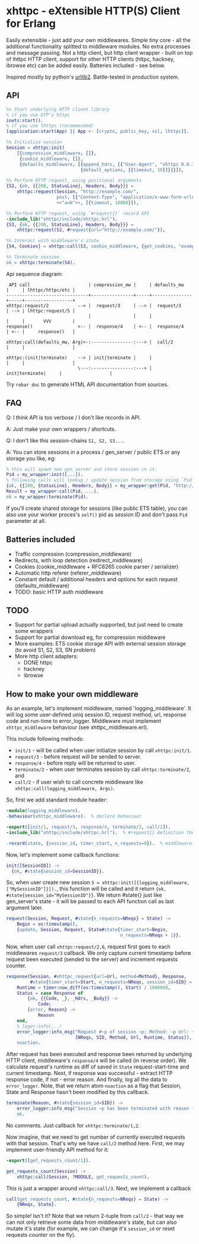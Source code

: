 xhttpc - eXtensible HTTP(S) Client for Erlang
=============================================

Easily extensible - just add your own middlewares.
Simple tiny core - all the additional functionality splitted to middleware modules.
No extra processes and message passing.
Not a http client, but http client wrapper - built on top of lhttpc HTTP client,
support for other HTTP clients (httpc, hackney, ibrowse etc) can be added easily.
Batteries included - see below.

Inspired mostly by python's [urllib2](http://docs.python.org/2/library/urllib2.html).
Battle-tested in production system.

API
---

```erlang
%% Start underlying HTTP client library
% if you use OTP's httpc
inets:start().
% if you use lhttpc (recommended)
[application:start(App) || App <- [crypto, public_key, ssl, lhttpc]].

%% Initialize session
Session = xhttpc:init(
    [{compression_middleware, []},
     {cookie_middleware, []},
     {defaults_middleware, [{append_hdrs, [{"User-Agent", "xhttpc 0.0.1"}]},
                            {default_options, [{timeout, 10}]}]}]),

%% Perform HTTP request, using positional arguments
{S2, {ok, {{200, StatusLine}, Headers, Body}}} =
    xhttpc:request(Session, "http://example.com/",
                   post, [{"Content-Type", "application/x-www-form-urlencoded"}],
                   <<"a=b">>, [{timeout, 10000}]),

%% Perform HTTP request, using `#request{}` record API
-include_lib("xhttpc/include/xhttpc.hrl").
{S3, {ok, {{200, StatusLine}, Headers, Body}}} =
    xhttpc:request(S2, #request{url="http://example.com/"}),

%% Interact with middleware's state
{S4, Cookies} = xhttpc:call(S3, cookie_middleware, {get_cookies, "example.com", "/"}).

%% Terminate session
ok = xhttpc:terminate(S4).
```

Api sequence diagram:
```
 API call                      | compression_mw |     | defaults_mw   |     | lhttpc/httpc/etc |
-------------------------------+----------------+-----+---------------+-----+------------------+
xhttpc:request/2           --> |  request/3     | --> |  request/3    | --> | lhttpc:request/5 |
                               |                |     |               |     |       VVV        |
response()                 <-- |  response/4    | <-- |  response/4   | <-- |     response()   |

xhttpc:call(defaults_mw, Arg)<-:----------------:---> |  call/2       |     |                  |

xhttpc:(init|terminate)    --> | init|terminate |     |               |     |                  |
                           \---:----------------:---> | init|terminate|     |                  |
```

Try `rebar doc` to generate HTML API documentation from sources.

FAQ
---

Q: I think API is too verbose / I don't like records in API.

A: Just make your own wrappers / shortcuts.


Q: I don't like this session-chains `S1, S2, S3...`.

A: You can store sessions in a process / gen_server / public ETS or any storage
you like, eg:

```erlang
% this will spawn new gen_server and store session in it.
Pid = my_wrapper:init([...]).
% following calls will lookup / update session from storage using `Pid` as identifier.
{ok, {{200, StatusLine}, Headers, Body}} = my_wrapper:get(Pid, "http://example.com/").
Result = my_wrapper:call(Pid, ...).
ok = my_wrapper:terminate(Pid).
```
If you'll create shared storage for sessions (like public ETS table), you can also use
your worker proces's `self()` pid as session ID and don't pass `Pid` parameter at all.

Batteries included
------------------

* Traffic compression (compression_middleware)
* Redirects, with loop detection (redirect_middleware)
* Cookies (cookie_middleware + RFC6265 cookie parser / serializer)
* Automatic http referer (referer_middleware)
* Constant default / additional headers and options for each request (defaults_middleware)
* TODO: basic HTTP auth middleware

TODO
----

* Support for partial upload
  actually supported, but just need to create some wrappers
* Support for partial download
  eg, for compression middleware
* More examples:
  ETS cookie storage
  API with external session storage (to avoid S1, S2, S3, SN problem)
* More http client  adapters:
  * DONE httpc
  * hackney
  * ibrowse

How to make your own middleware
-------------------------------

As an example, let's implement middleware, named 'logging_middleware'. It will log
some user-defined uniq session ID, request method, url, response code and run-time to error_logger.
Middleware must implement `xhttpc_middleware` behaviour (see xhttpc_middleware.erl).

This include following methods:

* `init/1` - will be called when user initialize session by call `xhttpc:init/1`.
* `request/3` - before request will be sended to server.
* `response/4` - before reply will be returned to user.
* `terminate/2` - when user terminates session by call `xhttpc:terminate/2`, and
* `call/2` - if user wish to call concrete middleware like `xhttpc:call(logging_middleware, Args)`.

So, first we add standard module header:

```erlang
-module(logging_middleware).
-behaviour(xhttpc_middleware).  % declare behaviour

-export([init/1, request/3, response/4, terminate/2, call/2]).
-include_lib("xhttpc/include/xhttpc.hrl").  % #request{} definition there.

-record(state, {session_id, timer_start, n_requests=0}).  % middleware's internal state
```

Now, let's implement some callback functions:

```erlang
init([SessionID]) ->
  {ok, #state{session_id=SessionID}}.
```
So, when user create new session `S = xhttpc:init([{logging_middleware, ["MySessionID"]}]).`, this
function will be called and it return `{ok, #state{session_id="MySessionID"}}`.
We return #state{} just like gen_server's state - it will be passed to each
API function call as last argument later.

```erlang
request(Session, Request, #state{n_requests=NReqs} = State) ->
    Begin = os:timestamp(),
    {update, Session, Request, State#state{timer_start=Begin,
                                           n_requests=NReqs + 1}}.
```
Now, when user call `xhttpc:request/2,6`, request first goes to each middlewares `request/3`
callback. We only capture current timestamp before request been executed
(sended to the server) and increment requests counter.

```erlang
response(Session, #xhttpc_request{url=Url, method=Method}, Response,
         #state{timer_start=Start, n_requests=NReqs, session_id=SID} = State) ->
    Runtime = timer:now_diff(os:timestamp(), Start) / 1000000,
    Status = case Response of
        {ok, {{Code, _}, _Hdrs, _Body}} ->
            Code;
        {error, Reason} ->
            Reason
    end,
    % lager:info(...)
    error_logger:info_msg("Request #~p of session ~p; Method: ~p Url: ~s runtime: ~p status: ~p",
                          [NReqs, SID, Method, Url, Runtime, Status]),
    noaction.
```
After request has been executed and response been returned by underlying HTTP client,
middleware's `response/4` will be called (in reverse order). We calculate request's runtime as diff
of saved in `State` request-start-time and current timestamp. Next, if response
was successful - extract HTTP response code, if not - error reason. And finally,
log all the data to `error_logger`. Note, that we return atom `noaction` as a flag
that Session, State and Response hasn't been modified by this callback.

```erlang
terminate(Reason, #state{session_id=SID}) ->
    error_logger:info_msg("Session ~p has been terminated with reason ~p", [SID, Reason]),
    ok.
```

No comments. Just callback for `xhttpc:terminate/1,2`.

Now imagine, that we need to get number of currently executed requests with that
session. That's why we have `call/2` method here. First, we may implement
user-friendly API method for it:

```erlang
-export([get_requests_count/1]).

get_requests_count(Session) ->
    xhttpc:call(Session, ?MODULE, get_requests_count).
```
This is just a wrapper around `xhttpc:call/3`. Next, we implement a callback

```erlang
call(get_requests_count, #state{n_requests=NReqs} = State) ->
    {NReqs, State}.
```

So simple! Isn't it? Note that we return 2-tuple from `call/2` - that way we can
not only retrieve some data from middleware's state, but can also mutate it's state
(for example, we can change it's `session_id` or reset requests counter on the fly).
